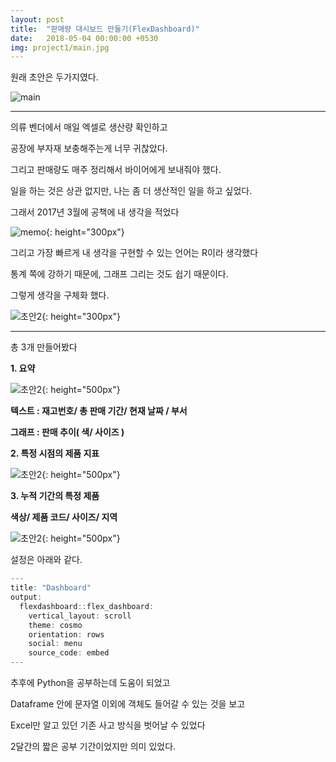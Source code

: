 ```yaml
---
layout: post
title:  "판매량 대시보드 만들기(FlexDashboard)"
date:   2018-05-04 00:00:00 +0530
img: project1/main.jpg
---
```


원래 초안은 두가지였다. 

![main]({{site.baseurl}}/images/project1/main.jpg)

<hr/>

의류 벤더에서 매일 엑셀로 생산량 확인하고

공장에 부자재 보충해주는게 너무 귀찮았다.

그리고 판매량도 매주 정리해서 바이어에게 보내줘야 했다.

일을 하는 것은 상관 없지만, 나는 좀 더 생산적인 일을 하고 싶었다.

그래서 2017년 3월에 공책에 내 생각을 적었다



![memo]({{site.baseurl}}/images/project1/memo.jpg){: height="300px"}



그리고 가장 빠르게 내 생각을 구현할 수 있는 언어는 R이라 생각했다

통계 쪽에 강하기 때문에, 그래프 그리는 것도 쉽기 때문이다.

그렇게 생각을 구체화 했다.

![초안2]({{site.baseurl}}/images/project1/outline.jpg){: height="300px"}



<hr>

총 3개 만들어봤다



**1. 요약**

![초안2]({{site.baseurl}}/images/project1/result1.jpg){: height="500px"}

**텍스트 : 재고번호/ 총 판매 기간/ 현재 날짜 / 부서**

**그래프 : 판매 추이( 색/ 사이즈 )**



**2. 특정 시점의 제품 지표**

![초안2]({{site.baseurl}}/images/project1/result2.jpg){: height="500px"}



**3. 누적 기간의 특정 제품**

 **색상/ 제품 코드/ 사이즈/ 지역** 

![초안2]({{site.baseurl}}/images/project1/result3.jpg){: height="500px"}



설정은 아래와 같다.

```R
​---
title: "Dashboard"
output: 
  flexdashboard::flex_dashboard:
    vertical_layout: scroll
    theme: cosmo 
    orientation: rows
    social: menu
    source_code: embed
---
```



추후에 Python을 공부하는데 도움이 되었고

Dataframe 안에 문자열 이외에 객체도 들어갈 수 있는 것을 보고

Excel만 알고 있던 기존 사고 방식을 벗어날 수 있었다



2달간의 짧은 공부 기간이었지만 의미 있었다.